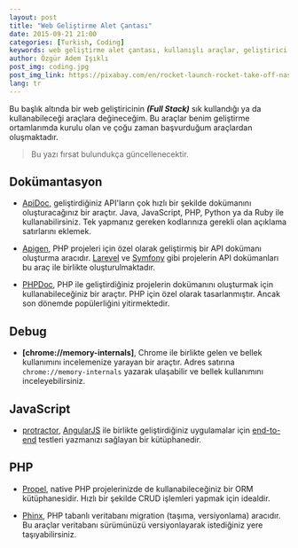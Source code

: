 ```yaml
---
layout: post
title: "Web Geliştirme Alet Çantası"
date: 2015-09-21 21:00
categories: [Turkish, Coding]
keywords: web geliştirme alet çantası, kullanışlı araçlar, geliştirici araçları, yardımcı araçlar, eklentiler
author: Özgür Adem Işıklı
post_img: coding.jpg
post_img_link: https://pixabay.com/en/rocket-launch-rocket-take-off-nasa-67643
lang: tr
---
```


Bu başlık altında bir web geliştiricinin **_(Full Stack)_** sık kullandığı ya da kullanabileceği araçlara değineceğim. Bu araçlar benim geliştirme ortamlarımda kurulu olan ve çoğu zaman başvurduğum araçlardan oluşmaktadır.

> Bu yazı fırsat bulundukça güncellenecektir.

## Dokümantasyon

- [ApiDoc](http://apidocjs.com/), geliştirdiğiniz API'ların çok hızlı bir şekilde dokümanını oluşturacağınız bir araçtır. Java, JavaScript, PHP, Python ya da Ruby ile kullanabilirsiniz. Tek yapmanız gereken kodlarınıza gerekli olan açıklama satırlarını eklemek.

- [Apigen](http://www.apigen.org/), PHP projeleri için özel olarak geliştirmiş bir API dokümanı oluşturma aracıdır. [Larevel](http://laravel.com) ve [Symfony](https://symfony.com/) gibi projelerin API dokümanları bu araç ile birlikte oluşturulmaktadır.

- [PHPDoc](http://www.phpdoc.org), PHP ile geliştirdiğiniz projelerin dokümanını oluşturmak için kullanabileceğiniz bir araçtır. PHP için özel olarak tasarlanmıştır. Ancak son dönemde popülerliğini yitirmektedir.

## Debug

- **[chrome://memory-internals]**, Chrome ile birlikte gelen ve bellek kullanımını incelemenize yarayan bir araçtır. Adres satırına `chrome://memory-internals` yazarak ulaşabilir ve bellek kullanımını inceleyebilirsiniz.

## JavaScript

- [protractor](https://angular.github.io/protractor), [AngularJS](https://angularjs.org/) ile birlikte geliştirdiğiniz uygulamalar için [end-to-end](https://www.techopedia.com/definition/7035/end-to-end-test) testleri yazmanızı sağlayan bir kütüphanedir.

## PHP

- [Propel](http://propelorm.org), native PHP projelerinizde de kullanabileceğiniz bir ORM kütüphanesidir. Hızlı bir şekilde CRUD işlemleri yapmak için idealdir.

- [Phinx](https://phinx.org), PHP tabanlı veritabanı migration (taşıma, versiyonlama) aracıdır. Bu araçlar veritabanı sürümünüzü versiyonlayarak istediğiniz yere taşıyabilirsiniz.
